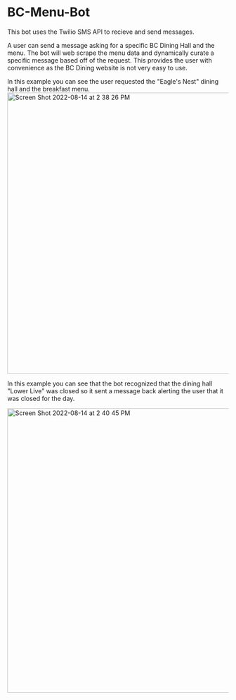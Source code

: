 # BC-Menu-Bot

This bot uses the Twilio SMS API to recieve and send messages.

A user can send a message asking for a specific BC Dining Hall and the menu. The bot will web scrape the menu data and dynamically curate a specific message based off of the request. This provides the user with convenience as the BC Dining website is not very easy to use. 


In this example you can see the user requested the "Eagle's Nest" dining hall and the breakfast menu.
<img width="639" alt="Screen Shot 2022-08-14 at 2 38 26 PM" src="https://user-images.githubusercontent.com/99039782/184550506-c1839da9-09a2-4548-917f-2acd0988dad3.png">

In this example you can see that the bot recognized that the dining hall "Lower Live" was closed so it sent a message back alerting the user that it was closed for the day.

<img width="647" alt="Screen Shot 2022-08-14 at 2 40 45 PM" src="https://user-images.githubusercontent.com/99039782/184550590-8fbdce52-1278-45ef-b248-8956ce962f07.png">
